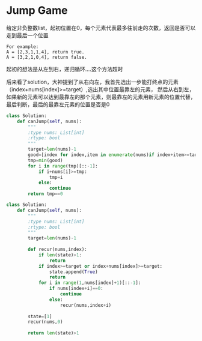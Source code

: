 # Jump Game

给定非负整数list，起初位置在0，每个元素代表最多往前走的次数，返回是否可以走到最后一个位置

```
For example:
A = [2,3,1,1,4], return true.
A = [3,2,1,0,4], return false.
```
起初的想法是从左到右，递归循环....这个方法超时

后来看了solution，大神提到了从右向左，我首先选出一步能打终点的元素（index+nums[index]>=target）,选出其中位置最靠左的元素，
然后从右到左，如果新的元素可以达到最靠左的那个元素，则最靠左的元素用新元素的位置代替，最后判断，最后的最靠左元素的位置是否是0


```py
class Solution:
    def canJump(self, nums):
        """
        :type nums: List[int]
        :rtype: bool
        """
        target=len(nums)-1
        good=[index for index,item in enumerate(nums)if index+item>=target]
        tmp=min(good)
        for i in range(tmp)[::-1]:
            if i+nums[i]>=tmp:
                tmp=i
            else:
                continue
        return tmp==0
```


```py
class Solution:
    def canJump(self, nums):
        """
        :type nums: List[int]
        :rtype: bool
        """
        target=len(nums)-1
        
        def recur(nums,index):
            if len(state)>1:
                return
            if index>=target or index+nums[index]>=target:
                state.append(True)
                return
            for i in range(1,nums[index]+1)[::-1]:
                if nums[index+i]==0:
                    continue
                else:
                    recur(nums,index+i)
        
        state=[1]
        recur(nums,0)
        
        return len(state)>1
```

